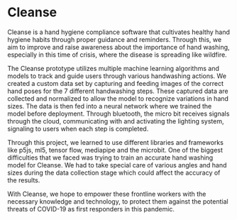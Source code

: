 # Cleanse
Cleanse is a hand hygiene compliance software that cultivates healthy hand hygiene habits through proper guidance and reminders. Through this, we aim to improve and raise awareness about the importance of hand washing, especially in this time of crisis, where the disease is spreading like wildfire. 

The Cleanse prototype utilizes multiple machine learning algorithms and models to track and guide users through various handwashing actions. We created a custom data set by capturing and feeding images of the correct hand poses for the 7 different handwashing steps. These captured data are collected and normalized to allow the model to recognize variations in hand sizes. The data is then fed into a neural network where we trained the model before deployment. Through bluetooth, the micro bit receives signals through the cloud, communicating with and activating the lighting system, signaling to users when each step is completed.

Through this project, we learned to use different libraries and frameworks like p5js, ml5, tensor flow, mediapipe and the microbit. One of the biggest difficulties that we faced was trying to train an accurate hand washing model for Cleanse. We had to take special care of various angles and hand sizes during the data collection stage which could affect the accuracy of the results.

With Cleanse, we hope to empower these frontline workers with the necessary knowledge and technology, to protect them against the potential threats of COVID-19 as first responders in this pandemic.
